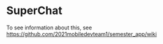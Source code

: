 # SuperChat

To see information about this, see https://github.com/2021mobiledevteam1/semester_app/wiki
